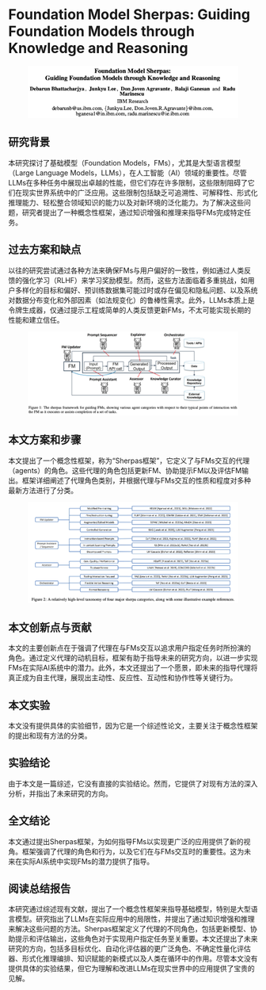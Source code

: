 # Foundation Model Sherpas: Guiding Foundation Models through Knowledge and Reasoning

<figure><img src="../.gitbook/assets/image (5) (1) (1) (1) (1) (1) (1) (1) (1) (1) (1) (1) (1) (1) (1) (1) (1) (1) (1) (1) (1) (1) (1) (1) (1) (1) (1) (1) (1) (1) (1) (1) (1) (1) (1) (1) (1) (1) (1) (1) (1) (1) (1).png" alt=""><figcaption></figcaption></figure>

## 研究背景

本研究探讨了基础模型（Foundation Models，FMs），尤其是大型语言模型（Large Language Models，LLMs），在人工智能（AI）领域的重要性。尽管LLMs在多种任务中展现出卓越的性能，但它们存在许多限制，这些限制阻碍了它们在现实世界系统中的广泛应用。这些限制包括缺乏可追溯性、可解释性、形式化推理能力、轻松整合领域知识的能力以及对新环境的泛化能力。为了解决这些问题，研究者提出了一种概念性框架，通过知识增强和推理来指导FMs完成特定任务。

## 过去方案和缺点

以往的研究尝试通过各种方法来确保FMs与用户偏好的一致性，例如通过人类反馈的强化学习（RLHF）来学习奖励模型。然而，这些方法面临着多重挑战，如用户多样化的目标和偏好、预训练数据集可能过时或存在偏见和隐私问题、以及系统对数据分布变化和外部因素（如法规变化）的鲁棒性需求。此外，LLMs本质上是令牌生成器，仅通过提示工程或简单的人类反馈更新FMs，不太可能实现长期的性能和建立信任。

<figure><img src="../.gitbook/assets/image (6) (1) (1) (1) (1) (1) (1) (1) (1) (1) (1) (1) (1) (1) (1) (1) (1) (1) (1) (1) (1) (1) (1) (1) (1) (1) (1) (1) (1) (1) (1) (1) (1) (1) (1) (1) (1) (1) (1) (1).png" alt=""><figcaption></figcaption></figure>

## 本文方案和步骤

本文提出了一个概念性框架，称为“Sherpas框架”，它定义了与FMs交互的代理（agents）的角色。这些代理的角色包括更新FM、协助提示FM以及评估FM输出。框架详细阐述了代理角色类别，并根据代理与FMs交互的性质和程度对多种最新方法进行了分类。

<figure><img src="../.gitbook/assets/image (7) (1) (1) (1) (1) (1) (1) (1) (1) (1) (1) (1) (1) (1) (1) (1) (1) (1) (1) (1) (1) (1) (1) (1) (1) (1) (1) (1) (1) (1) (1) (1).png" alt=""><figcaption></figcaption></figure>

## 本文创新点与贡献

本文的主要创新点在于强调了代理在与FMs交互以追求用户指定任务时所扮演的角色。通过定义代理的动机目标，框架有助于指导未来的研究方向，以进一步实现FMs在实际AI系统中的潜力。此外，本文还提出了一个愿景，即未来的指导代理将真正成为自主代理，展现出主动性、反应性、互动性和协作性等关键行为。

## 本文实验

本文没有提供具体的实验细节，因为它是一个综述性论文，主要关注于概念性框架的提出和现有方法的分类。

## 实验结论

由于本文是一篇综述，它没有直接的实验结论。然而，它提供了对现有方法的深入分析，并指出了未来研究的方向。

## 全文结论

本文通过提出Sherpas框架，为如何指导FMs以实现更广泛的应用提供了新的视角。框架强调了代理的角色和行为，以及它们在与FMs交互时的重要性。这为未来在实际AI系统中实现FMs的潜力提供了指导。

## 阅读总结报告

本研究通过综述现有文献，提出了一个概念性框架来指导基础模型，特别是大型语言模型。研究指出了LLMs在实际应用中的局限性，并提出了通过知识增强和推理来解决这些问题的方法。Sherpas框架定义了代理的不同角色，包括更新模型、协助提示和评估输出，这些角色对于实现用户指定任务至关重要。本文还提出了未来研究的方向，包括多目标优化、自动化评估器的更广泛角色、不确定性量化评估器、形式化推理编排、知识赋能的新模式以及人类在循环中的作用。尽管本文没有提供具体的实验结果，但它为理解和改进LLMs在现实世界中的应用提供了宝贵的见解。
